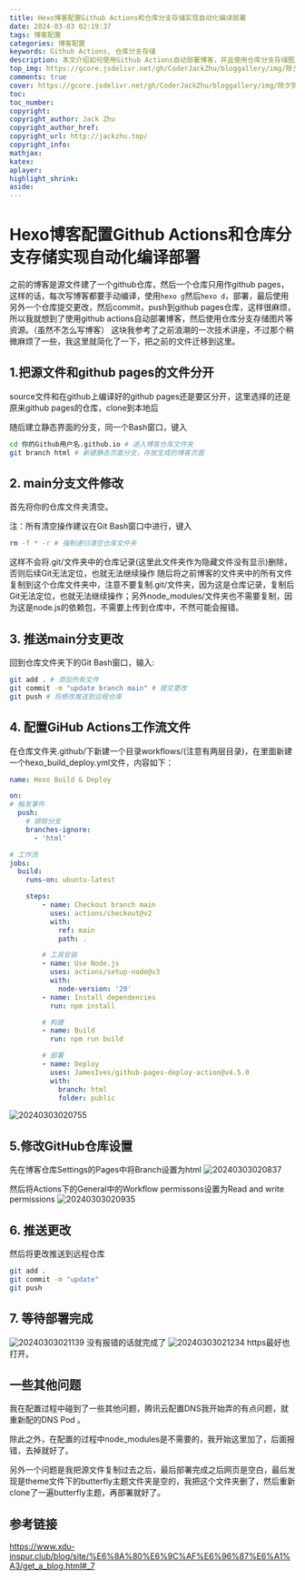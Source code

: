 ```yaml
---
title: Hexo博客配置Github Actions和仓库分支存储实现自动化编译部署
date: 2024-03-03 02:19:37
tags: 博客配置
categories: 博客配置
keywords: Github Actions, 仓库分支存储
description: 本文介绍如何使用Github Actions自动部署博客，并且使用仓库分支存储图片等资源。
top_img: https://gcore.jsdelivr.net/gh/CoderJackZhu/bloggallery/img/除夕贺图.png
comments: true
cover: https://gcore.jsdelivr.net/gh/CoderJackZhu/bloggallery/img/除夕贺图.png
toc:
toc_number:
copyright:
copyright_author: Jack Zhu
copyright_author_href: 
copyright_url: http://jackzhu.top/
copyright_info: 
mathjax: 
katex: 
aplayer: 
highlight_shrink: 
aside: 
---
```


# Hexo博客配置Github Actions和仓库分支存储实现自动化编译部署

之前的博客是源文件建了一个github仓库，然后一个仓库只用作github pages，这样的话，每次写博客都要手动编译，使用`hexo g`然后`hexo d`，部署，最后使用另外一个仓库提交更改，然后commit，push到github pages仓库，这样很麻烦，所以我就想到了使用github actions自动部署博客，然后使用仓库分支存储图片等资源。（虽然不怎么写博客）
这块我参考了之前浪潮的一次技术讲座，不过那个稍微麻烦了一些，我这里就简化了一下，把之前的文件迁移到这里。

## 1.把源文件和github pages的文件分开

source文件和在github上编译好的github pages还是要区分开，这里选择的还是原来github pages的仓库，clone到本地后

随后建立静态界面的分支，同一个Bash窗口，键入

```bash
cd 你的Github用户名.github.io # 进入博客仓库文件夹
git branch html # 新建静态页面分支，存放生成的博客页面
```

## 2. main分支文件修改

首先将你的仓库文件夹清空。

注：所有清空操作建议在Git Bash窗口中进行，键入

```bash
rm -f * -r # 强制递归清空仓库文件夹
```

这样不会将.git/文件夹中的仓库记录(这里此文件夹作为隐藏文件没有显示)删除，否则后续Git无法定位，也就无法继续操作
随后将之前博客的文件夹中的所有文件复制到这个仓库文件夹中，注意不要复制.git/文件夹，因为这是仓库记录，复制后Git无法定位，也就无法继续操作；另外node_modules/文件夹也不需要复制，因为这是node.js的依赖包，不需要上传到仓库中，不然可能会报错。

## 3. 推送main分支更改

回到仓库文件夹下的Git Bash窗口，输入:

```bash
git add . # 添加所有文件
git commit -m "update branch main" # 提交更改
git push # 将修改推送到远程仓库
```

## 4. 配置GiHub Actions工作流文件

在仓库文件夹.github/下新建一个目录workflows/(注意有两层目录)，在里面新建一个hexo_build_deploy.yml文件，内容如下：

``` yaml
name: Hexo Build & Deploy

on:
# 触发事件
  push:
    # 排除分支
    branches-ignore:
      - 'html'

# 工作流
jobs:
  build:
    runs-on: ubuntu-latest

    steps:
        - name: Checkout branch main
          uses: actions/checkout@v2
          with:
            ref: main
            path: .

        # 工具安装
        - name: Use Node.js
          uses: actions/setup-node@v3
          with:
            node-version: '20'
        - name: Install dependencies
          run: npm install

        # 构建
        - name: Build
          run: npm run build

        # 部署
        - name: Deploy
          uses: JamesIves/github-pages-deploy-action@v4.5.0
          with:
            branch: html
            folder: public
```

![20240303020755](https://gcore.jsdelivr.net/gh/CoderJackZhu/bloggallery/img/20240303020755.png)

## 5.修改GitHub仓库设置
先在博客仓库Settings的Pages中将Branch设置为html
![20240303020837](https://gcore.jsdelivr.net/gh/CoderJackZhu/bloggallery/img/20240303020837.png)

然后将Actions下的General中的Workflow permissons设置为Read and write permissions 
![20240303020935](https://gcore.jsdelivr.net/gh/CoderJackZhu/bloggallery/img/20240303020935.png)

## 6. 推送更改

然后将更改推送到远程仓库

```bash
git add .
git commit -m "update"
git push
```

## 7. 等待部署完成

![20240303021139](https://gcore.jsdelivr.net/gh/CoderJackZhu/bloggallery/img/20240303021139.png)
没有报错的话就完成了
![20240303021234](https://gcore.jsdelivr.net/gh/CoderJackZhu/bloggallery/img/20240303021234.png)
https最好也打开。

## 一些其他问题

我在配置过程中碰到了一些其他问题，腾讯云配置DNS我开始弄的有点问题，就重新配的DNS Pod 。

除此之外，在配置的过程中node_modules是不需要的，我开始这里加了，后面报错，去掉就好了。

另外一个问题是我把源文件复制过去之后，最后部署完成之后网页是空白，最后发现是theme文件下的butterfly主题文件夹是空的，我把这个文件夹删了，然后重新clone了一遍butterfly主题，再部署就好了。

## 参考链接

<https://www.xdu-inspur.club/blog/site/%E6%8A%80%E6%9C%AF%E6%96%87%E6%A1%A3/get_a_blog.html#_7>